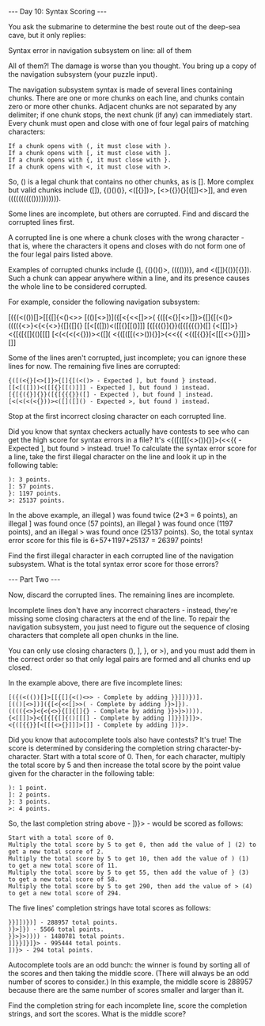 --- Day 10: Syntax Scoring ---

You ask the submarine to determine the best route out of the deep-sea cave, but it only replies:

Syntax error in navigation subsystem on line: all of them

All of them?! The damage is worse than you thought. You bring up a copy of the navigation subsystem (your puzzle input).

The navigation subsystem syntax is made of several lines containing chunks. There are one or more chunks on each line, and chunks contain zero or more other chunks. Adjacent chunks are not separated by any delimiter; if one chunk stops, the next chunk (if any) can immediately start. Every chunk must open and close with one of four legal pairs of matching characters:

    If a chunk opens with (, it must close with ).
    If a chunk opens with [, it must close with ].
    If a chunk opens with {, it must close with }.
    If a chunk opens with <, it must close with >.

So, () is a legal chunk that contains no other chunks, as is []. More complex but valid chunks include ([]), {()()()}, <([{}])>, [<>({}){}[([])<>]], and even (((((((((()))))))))).

Some lines are incomplete, but others are corrupted. Find and discard the corrupted lines first.

A corrupted line is one where a chunk closes with the wrong character - that is, where the characters it opens and closes with do not form one of the four legal pairs listed above.

Examples of corrupted chunks include (], {()()()>, (((()))}, and <([]){()}[{}]). Such a chunk can appear anywhere within a line, and its presence causes the whole line to be considered corrupted.

For example, consider the following navigation subsystem:

[({(<(())[]>[[{[]{<()<>>
[(()[<>])]({[<{<<[]>>(
{([(<{}[<>[]}>{[]{[(<()>
(((({<>}<{<{<>}{[]{[]{}
[[<[([]))<([[{}[[()]]]
[{[{({}]{}}([{[{{{}}([]
{<[[]]>}<{[{[{[]{()[[[]
[<(<(<(<{}))><([]([]()
<{([([[(<>()){}]>(<<{{
<{([{{}}[<[[[<>{}]]]>[]]

Some of the lines aren't corrupted, just incomplete; you can ignore these lines for now. The remaining five lines are corrupted:

    {([(<{}[<>[]}>{[]{[(<()> - Expected ], but found } instead.
    [[<[([]))<([[{}[[()]]] - Expected ], but found ) instead.
    [{[{({}]{}}([{[{{{}}([] - Expected ), but found ] instead.
    [<(<(<(<{}))><([]([]() - Expected >, but found ) instead.

Stop at the first incorrect closing character on each corrupted line.

Did you know that syntax checkers actually have contests to see who can get the high score for syntax errors in a file? It's     <{([([[(<>()){}]>(<<{{ - Expected ], but found > instead.
true! To calculate the syntax error score for a line, take the first illegal character on the line and look it up in the following table:

    ): 3 points.
    ]: 57 points.
    }: 1197 points.
    >: 25137 points.

In the above example, an illegal ) was found twice (2*3 = 6 points), an illegal ] was found once (57 points), an illegal } was found once (1197 points), and an illegal > was found once (25137 points). So, the total syntax error score for this file is 6+57+1197+25137 = 26397 points!

Find the first illegal character in each corrupted line of the navigation subsystem. What is the total syntax error score for those errors?

--- Part Two ---

Now, discard the corrupted lines. The remaining lines are incomplete.

Incomplete lines don't have any incorrect characters - instead, they're missing some closing characters at the end of the line. To repair the navigation subsystem, you just need to figure out the sequence of closing characters that complete all open chunks in the line.

You can only use closing characters (), ], }, or >), and you must add them in the correct order so that only legal pairs are formed and all chunks end up closed.

In the example above, there are five incomplete lines:

    [({(<(())[]>[[{[]{<()<>> - Complete by adding }}]])})].
    [(()[<>])]({[<{<<[]>>( - Complete by adding )}>]}).
    (((({<>}<{<{<>}{[]{[]{} - Complete by adding }}>}>)))).
    {<[[]]>}<{[{[{[]{()[[[] - Complete by adding ]]}}]}]}>.
    <{([{{}}[<[[[<>{}]]]>[]] - Complete by adding ])}>.

Did you know that autocomplete tools also have contests? It's true! The score is determined by considering the completion string character-by-character. Start with a total score of 0. Then, for each character, multiply the total score by 5 and then increase the total score by the point value given for the character in the following table:

    ): 1 point.
    ]: 2 points.
    }: 3 points.
    >: 4 points.

So, the last completion string above - ])}> - would be scored as follows:

    Start with a total score of 0.
    Multiply the total score by 5 to get 0, then add the value of ] (2) to get a new total score of 2.
    Multiply the total score by 5 to get 10, then add the value of ) (1) to get a new total score of 11.
    Multiply the total score by 5 to get 55, then add the value of } (3) to get a new total score of 58.
    Multiply the total score by 5 to get 290, then add the value of > (4) to get a new total score of 294.

The five lines' completion strings have total scores as follows:

    }}]])})] - 288957 total points.
    )}>]}) - 5566 total points.
    }}>}>)))) - 1480781 total points.
    ]]}}]}]}> - 995444 total points.
    ])}> - 294 total points.

Autocomplete tools are an odd bunch: the winner is found by sorting all of the scores and then taking the middle score. (There will always be an odd number of scores to consider.) In this example, the middle score is 288957 because there are the same number of scores smaller and larger than it.

Find the completion string for each incomplete line, score the completion strings, and sort the scores. What is the middle score?

